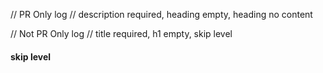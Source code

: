 // PR Only log
// description required, heading empty, heading no content

// Not PR Only log
// title required, h1 empty, skip level

#### skip level
